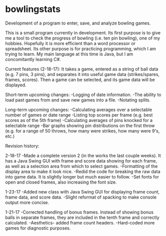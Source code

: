 # bowlingstats
Development of a program to enter, save, and analyze bowling games.

This is a small program currently in development.  Its first purpose is to give me a tool to check the progress of bowling (i.e. ten pin bowling), one of my hobbies.  Hopefully it is more efficient than a word processor or spreadsheet.  Its other purpose is for practicing programming, which I am trying to learn.  My main language at this time is Java, but I am concomitantly learning C#.


Current features (2-18-17):
It takes a game, entered as a string of ball data (e.g. 7 pins, 3 pins), and separates it into useful game data (strikes/spares, frames, scores).  Then a game can be selected, and its game data will be displayed.

Short-term upcoming changes:
-Logging of date information.
-The ability to load past games from and save new games into a file.
-Notating splits.

Long-term upcoming changes:
-Calculating averages over a selectable number of games or date range
-Listing top scores per frame (e.g. best scores as of the 5th frame)
-Calculating averages of pins knocked for a selectable range
-Bar graphs showing pin distributions on the first throw (e.g. for a range of 50 throws, how many were strikes, how many were 9's, etc.)

Revision history:

2-18-17
-Made a complete version 2 (in the works the last couple weeks).  It has a Java Swing GUI with frame and score data showing for each frame, as well as a selection area from which to select games.
-Formatting of the display area to make it look nice.
-Redid the code for breaking the raw data into game data.  It is slightly longer but much easier to follow.
-Set fonts for open and closed frames, also increasing the font size.

1-23-17
-Added new class with Java Swing GUI for displaying frame count, frame data, and score data.
-Slight reformat of spacking to make console output more concise.

1-21-17
-Corrected handling of bonus frames.  Instead of showing bonus balls in separate frames, they are included in the tenth frame and correctly calculated.
-Aesthetics- added frame count headers.
-Hard-coded more games for diagnostic purposes.
